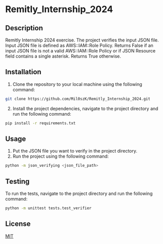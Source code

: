 # Remitly_Internship_2024

## Description

Remitly Internship 2024 exercise. The project verifies the input JSON file. 
Input JSON file is defined as AWS::IAM::Role Policy. 
Returns False if an input JSON file is not a valid AWS::IAM::Role Policy or if JSON Resource field contains
a single asterisk. Returns True otherwise.

## Installation

1. Clone the repository to your local machine using the following command:
```bash
git clone https://github.com/Mil0szK/Remitly_Internship_2024.git
```

2. Install the project dependencies, navigate to the project directory and run the following command:
```bash
pip install -r requirements.txt
```

## Usage
1. Put the JSON file you want to verify in the project directory.
2. Run the project using the following command:
```bash
python -m json_verifying <json_file_path>
```

## Testing
To run the tests, navigate to the project directory and run the following command:
```bash
python -m unittest tests.test_verifier
```

## License

[MIT](https://choosealicense.com/licenses/mit/)